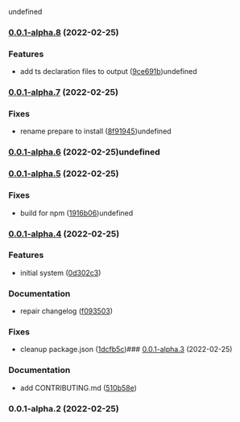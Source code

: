 undefined

### [0.0.1-alpha.8](https://github.com/syfrtech/svelte-grip/compare/0.0.1-alpha.7...0.0.1-alpha.8) (2022-02-25)

### Features

- add ts declaration files to output ([9ce691b](https://github.com/syfrtech/svelte-grip/commit/9ce691b7415dcccddafa7a0261e8699f5a5a5981))undefined

### [0.0.1-alpha.7](https://github.com/syfrtech/svelte-grip/compare/0.0.1-alpha.6...0.0.1-alpha.7) (2022-02-25)

### Fixes

- rename prepare to install ([8f91945](https://github.com/syfrtech/svelte-grip/commit/8f91945c1dd2b5942bb2572141b98422c1c33eb3))undefined

### [0.0.1-alpha.6](https://github.com/syfrtech/svelte-grip/compare/0.0.1-alpha.5...0.0.1-alpha.6) (2022-02-25)undefined

### [0.0.1-alpha.5](https://github.com/syfrtech/svelte-grip/compare/0.0.1-alpha.4...0.0.1-alpha.5) (2022-02-25)

### Fixes

- build for npm ([1916b06](https://github.com/syfrtech/svelte-grip/commit/1916b061445528b8596b508393b34e598c639b6c))undefined

### [0.0.1-alpha.4](https://github.com/syfrtech/svelte-grip/compare/0.0.1-alpha.3...0.0.1-alpha.4) (2022-02-25)

### Features

- initial system ([0d302c3](https://github.com/syfrtech/svelte-grip/commit/0d302c38633fc74301151b7153123576bedb3bed))

### Documentation

- repair changelog ([f093503](https://github.com/syfrtech/svelte-grip/commit/f093503218b29829ba96ae2079e986bd8d988284))

### Fixes

- cleanup package.json ([1dcfb5c](https://github.com/syfrtech/svelte-grip/commit/1dcfb5c0d539beec7e057c05e15ba6ce4de118c0))### [0.0.1-alpha.3](https://github.com/syfrtech/svelte-grip/compare/0.0.1-alpha.2...0.0.1-alpha.3) (2022-02-25)

### Documentation

- add CONTRIBUTING.md ([510b58e](https://github.com/syfrtech/svelte-grip/commit/510b58ed2ba36388306badd3161d1a2296f010bd))

### 0.0.1-alpha.2 (2022-02-25)
